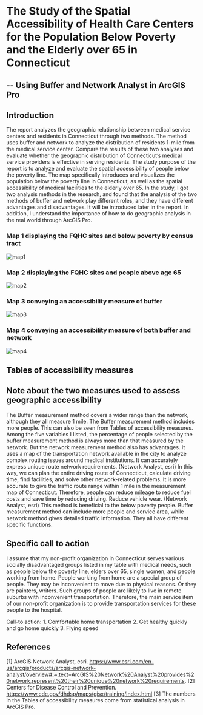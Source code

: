 # The Study of the Spatial Accessibility of Health Care Centers for the Population Below Poverty and the Elderly over 65 in Connecticut
## -- Using Buffer and Network Analyst in ArcGIS Pro

## Introduction
The report analyzes the geographic relationship between medical service centers and residents in Connecticut through two methods. The method uses buffer and network to analyze the distribution of residents 1-mile from the medical service center. Compare the results of these two analyses and evaluate whether the geographic distribution of Connecticut’s medical service providers is effective in serving residents. The study purpose of the report is to analyze and evaluate the spatial accessibility of people below the poverty line. The map specifically introduces and visualizes the population below the poverty line in Connecticut, as well as the spatial accessibility of medical facilities to the elderly over 65. In the study, I got two analysis methods in the research, and found that the analysis of the two methods of buffer and network play different roles, and they have different advantages and disadvantages. It will be introduced later in the report. In addition, I understand the importance of how to do geographic analysis in the real world through ArcGIS Pro.

### Map 1 displaying the FQHC sites and below poverty by census tract
![map1](https://user-images.githubusercontent.com/77243665/120581642-fcb86b80-c3df-11eb-8955-7c8a68b13559.png)

### Map 2 displaying the FQHC sites and people above age 65
![map2](https://user-images.githubusercontent.com/77243665/120581647-ffb35c00-c3df-11eb-84c5-f73c246a14b9.png)

### Map 3 conveying an accessibility measure of buffer
![map3](https://user-images.githubusercontent.com/77243665/120581653-02ae4c80-c3e0-11eb-8422-45ba92f7b2e6.png)

### Map 4 conveying an accessibility measure of both buffer and network
![map4](https://user-images.githubusercontent.com/77243665/120581658-05a93d00-c3e0-11eb-82d6-e1015ab3b229.png)

## Tables of accessibility measures


## Note about the two measures used to assess geographic accessibility
The Buffer measurement method covers a wider range than the network, although they all measure 1 mile. The Buffer measurement method includes more people. This can also be seen from Tables of accessibility measures. Among the five variables I listed, the percentage of people selected by the buffer measurement method is always more than that measured by the network. But the network measurement method also has advantages. It uses a map of the transportation network available in the city to analyze complex routing issues around medical institutions. It can accurately express unique route network requirements. (Network Analyst, esri) In this way, we can plan the entire driving route of Connecticut, calculate driving time, find facilities, and solve other network-related problems. It is more accurate to give the traffic route range within 1 mile in the measurement map of Connecticut. Therefore, people can reduce mileage to reduce fuel costs and save time by reducing driving. Reduce vehicle wear. (Network Analyst, esri) This method is beneficial to the below poverty people. Buffer measurement method can include more people and service area, while network method gives detailed traffic information. They all have different specific functions.

## Specific call to action
I assume that my non-profit organization in Connecticut serves various socially disadvantaged groups listed in my table with medical needs, such as people below the poverty line, elders over 65, single women, and people working from home. People working from home are a special group of people. They may be inconvenient to move due to physical reasons. Or they are painters, writers. Such groups of people are likely to live in remote suburbs with inconvenient transportation. Therefore, the main service item of our non-profit organization is to provide transportation services for these people to the hospital.

Call-to action: 1. Comfortable home transportation 2. Get healthy quickly and go home quickly 3. Flying speed

## References 
[1] ArcGIS Network Analyst, esri. https://www.esri.com/en-us/arcgis/products/arcgis-network-analyst/overview#:~:text=ArcGIS%20Network%20Analyst%20provides%20network,represent%20their%20unique%20network%20requirements.
[2] Centers for Disease Control and Prevention. https://www.cdc.gov/dhdsp/maps/gisx/training/index.html 
[3] The numbers in the Tables of accessibility measures come from statistical analysis in ArcGIS Pro.
